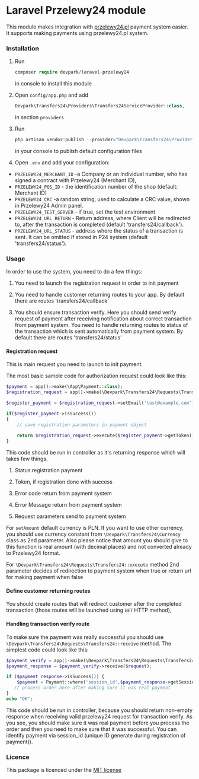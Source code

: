# Laravel Przelewy24 module

This module makes integration with [przelewy24.pl](http://przelewy24.pl) payment system easier. It supports making payments using przelewy24.pl system.
 
### Installation

1. Run

   ```php   
   composer require devpark/laravel-przelewy24
   ``` 
   
   in console to install this module
   
   
2. Open `config/app.php` and add
    
   ```php
   Devpark\Transfers24\Providers\Transfers24ServiceProvider::class,
   ```
        
   in section `providers`
          
3. Run

    ```php
    php artisan vendor:publish --provider="Devpark\Transfers24\Providers\Transfers24ServiceProvider"
    ```
    
    in your console to publish default configuration files
        
4. Open `.env` and add your configuration:

 * `PRZELEWY24_MERCHANT_ID` -a Company or an Individual number, who has signed a contract with Przelewy24 (Merchant ID), 
 * `PRZELEWY24_POS_ID` - the identification number of the shop (default: Merchant ID)
 * `PRZELEWY24_CRC` -a  random  string,  used  to  calculate  a  CRC  value,  shown  in Przelewy24 Admin panel.
 * `PRZELEWY24_TEST_SERVER` - if true, set the test environment
 * `PRZELEWY24_URL_RETURN` - Return address, where Client will be redirected to, after the transaction is completed (default 'transfers24/callback').
 * `PRZELEWY24_URL_STATUS` - address where the status of a transaction is sent. It can be omitted if stored in P24 system (default 'transfers24/status').
 
### Usage

In order to use the system, you need to do a few things:

1. You need to launch the registration request in order to init payment

2. You need to handle customer returning routes to your app. By default there are routes 'transfers24/callback'

3. You should ensure transaction verify. Here you should send verify request of payment after receiving notification about correct transaction from payment system. You need to handle returning routes to status  of  the  transaction which is  sent automatically from payment system. By default there are routes 'transfers24/status'

#### Registration request

This is main request you need to launch to init payment. 
        
The most basic sample code for authorization request could look like this:

```php      
$payment = app()->make(\App\Payment::class);
$registration_request = app()->make(\Devpark\Transfers24\Requests\Transfers24::class);

$register_payment = $registration_request->setEmail('test@example.com')->setAmount(100)->setArticle('Article Name')->init();

if($register_payment->isSuccess())
{
    // save registration parameters in payment object
    
    return $registration_request->execute($register_payment->getToken(), true);
}
```            
This code should be run in controller as it's returning response which will takes few things.

1. Status registration payment

2. Token, if registration done with success

3. Error code return from payment system

4. Error Message return from payment system

5. Request parameters send to payment system


For `setAmount` default currency is PLN. If you want to use other currency, you should use currency constant from `\Devpark\Transfers24\Currency` class as 2nd parameter. Also please notice that amount you should give to this function is real amount (with decimal places) and not converted already to Przelewy24 format.
  
For `\Devpark\Transfers24\Requests\Transfers24::execute` method 2nd parameter decides of redirection to payment system when true or return url for making payment when false

#### Define customer returning routes

You should create routes that will redirect customer after the completed transaction (those routes will be launched using `GET` HTTP method), 

#### Handling transaction verify route

To make sure the payment was really successful you should use `\Devpark\Transfers24\Requests\Transfers24::receive` method. The simplest code could look like this:

```php
$payment_verify = app()->make(\Devpark\Transfers24\Requests\Transfers24::class);
$payment_response = $payment_verify->receive($request);

if ($payment_response->isSuccess()) {
    $payment = Payment::where('session_id',$payment_response->getSessionId())->firstOrFail();
   // process order here after making sure it was real payment
}
echo "OK";
```

This code should be run in controller, because you should return non-empty response when receiving valid przelewy24 request for transaction verify. As you see, you should make sure it was real payment before you process the order and then you need to make sure that it was successful. You can identify payment via session_id (unique ID generate during registration of payment)).
 
### Licence

This package is licenced under the [MIT license](http://opensource.org/licenses/MIT)